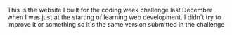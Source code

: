 This is the website I built for the coding week challenge last December when I was just at the starting of learning web development. I didn't try to improve it or something so it's the same version submitted in the challenge
